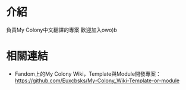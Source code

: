 # 介紹
負責My Colony中文翻譯的專案
歡迎加入owo)b

# 相關連結
* Fandom上的My Colony Wiki，Template與Module開發專案：https://github.com/Euxcbsks/My-Colony_Wiki-Template-or-module
